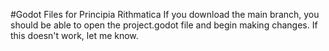 #Godot Files for Principia Rithmatica
If you download the main branch, you should be able to open the project.godot file and begin making changes.
If this doesn't work, let me know.
